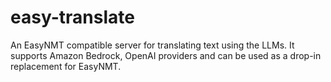# easy-translate

An EasyNMT compatible server for translating text using the LLMs.
It supports Amazon Bedrock, OpenAI providers and can be used as a drop-in replacement for EasyNMT.